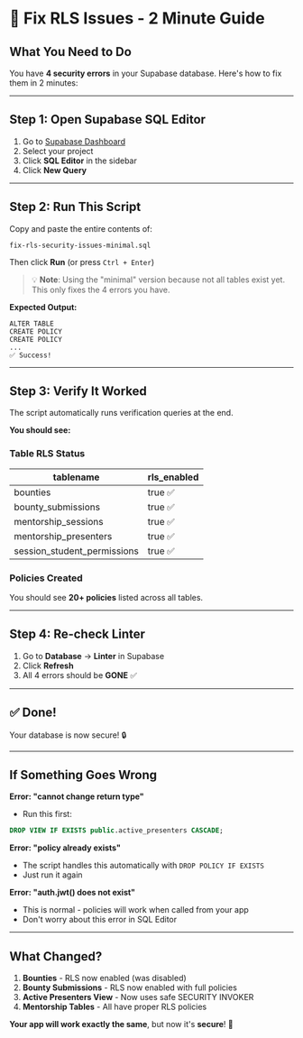 # 🚀 Fix RLS Issues - 2 Minute Guide

## What You Need to Do

You have **4 security errors** in your Supabase database. Here's how to fix them in 2 minutes:

---

## Step 1: Open Supabase SQL Editor

1. Go to [Supabase Dashboard](https://supabase.com/dashboard)
2. Select your project
3. Click **SQL Editor** in the sidebar
4. Click **New Query**

---

## Step 2: Run This Script

Copy and paste the entire contents of:
```
fix-rls-security-issues-minimal.sql
```

Then click **Run** (or press `Ctrl + Enter`)

> 💡 **Note**: Using the "minimal" version because not all tables exist yet. This only fixes the 4 errors you have.

**Expected Output:**
```
ALTER TABLE
CREATE POLICY
CREATE POLICY
...
✅ Success!
```

---

## Step 3: Verify It Worked

The script automatically runs verification queries at the end.

**You should see:**

### Table RLS Status
| tablename | rls_enabled |
|-----------|-------------|
| bounties | true ✅ |
| bounty_submissions | true ✅ |
| mentorship_sessions | true ✅ |
| mentorship_presenters | true ✅ |
| session_student_permissions | true ✅ |

### Policies Created
You should see **20+ policies** listed across all tables.

---

## Step 4: Re-check Linter

1. Go to **Database** → **Linter** in Supabase
2. Click **Refresh**
3. All 4 errors should be **GONE** ✅

---

## ✅ Done!

Your database is now secure! 🔒

---

## If Something Goes Wrong

**Error: "cannot change return type"**
- Run this first:
```sql
DROP VIEW IF EXISTS public.active_presenters CASCADE;
```

**Error: "policy already exists"**
- The script handles this automatically with `DROP POLICY IF EXISTS`
- Just run it again

**Error: "auth.jwt() does not exist"**
- This is normal - policies will work when called from your app
- Don't worry about this error in SQL Editor

---

## What Changed?

1. **Bounties** - RLS now enabled (was disabled)
2. **Bounty Submissions** - RLS now enabled with full policies
3. **Active Presenters View** - Now uses safe SECURITY INVOKER
4. **Mentorship Tables** - All have proper RLS policies

**Your app will work exactly the same**, but now it's **secure**! 🎉

